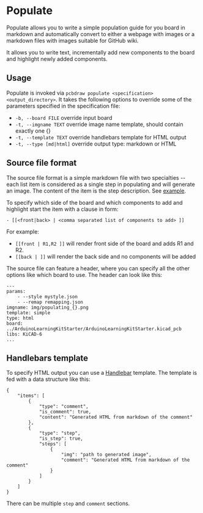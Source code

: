 # Populate

Populate allows you to write a simple population guide for you board in markdown
and automatically convert to either a webpage with images or a markdown files
with images suitable for GitHub wiki.

It allows you to write text, incrementally add new components to the board and
highlight newly added components.


## Usage

Populate is invoked via `pcbdraw populate <specification> <output_directory>`.
It takes the following options to override some of the parameters specified
in the specification file:

- `-b, --board FILE` override input board
- `-t, --imgname TEXT` override image name template, should contain exactly one {}
- `-t, --template TEXT` override handlebars template for HTML output
- `-t, --type [md|html]` override output type: markdown or HTML


## Source file format

The source file format is a simple markdown file with two specialties -- each
list item is considered as a single step in populating and will generate an
image. The content of the item is the step description. See
[example](../examples/populate/source_html.md).

To specify which side of the board and which components to add and highlight start the item with a clause in form:

```
- [[<front|back> | <comma separated list of components to add> ]]
```

For example:

- `[[front | R1,R2 ]]` will render front side of the board and adds R1 and R2.
- `[[back | ]]` will render the back side and no components will be added

The source file can feature a header, where you can specify all the other options like which board to use. The header can look like this:

```{.yaml}
---
params:
    - --style mystyle.json
    - --remap remapping.json
imgname: img/populating_{}.png
template: simple
type: html
board: ../ArduinoLearningKitStarter/ArduinoLearningKitStarter.kicad_pcb
libs: KiCAD-6
...
```

## Handlebars template

To specify HTML output you can use a [Handlebar](https://handlebarsjs.com/)
template. The template is fed with a data structure like this:

```{.json}
{
    "items": [
        {
            "type": "comment",
            "is_comment": true,
            "content": "Generated HTML from markdown of the comment"
        },
        {
            "type": "step",
            "is_step": true,
            "steps": [
                {
                    "img": "path to generated image",
                    "comment": "Generated HTML from markdown of the comment"
                }
            ]
        }
    ]
}
```

There can be multiple `step` and `comment` sections.
